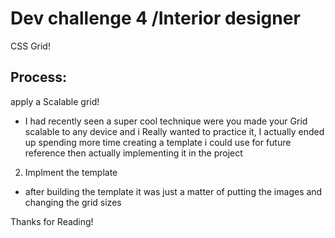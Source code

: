 # Dev challenge 4 /Interior designer


CSS Grid!

## Process:

apply a Scalable grid!

- I had recently seen a super cool technique were you made your Grid scalable to any device and i Really wanted to practice it, I actually ended up spending more time creating a template i could use for future reference then actually implementing it in the project

2. Implment the template

- after building the template it was just a matter of putting the images and changing the grid sizes

Thanks for Reading!
